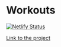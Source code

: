 Workouts
===

[![Netlify Status](https://api.netlify.com/api/v1/badges/5c141671-4e5f-412b-a07f-0dd71592d747/deploy-status)](https://app.netlify.com/sites/react-ra-steps/deploys)

[Link to the project](https://react-ra-steps.netlify.app)